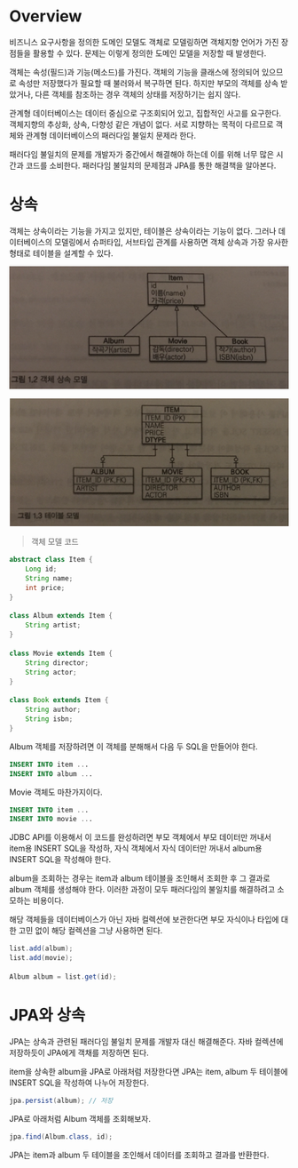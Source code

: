 # Overview
비즈니스 요구사항을 정의한 도메인 모델도 객체로 모델링하면 객체지향 언어가 가진 장점들을 활용할 수 있다.
문제는 이렇게 정의한 도메인 모델을 저장할 때 발생한다.

객체는 속성(필드)과 기능(메소드)를 가진다. 객체의 기능을 클래스에 정의되어 있으므로 속성만 저장했다가 필요할 때
불러와서 복구하면 된다. 하지만 부모의 객체를 상속 받았거나, 다른 객체를 참조하는 경우 객체의 상태를 저장하기는 쉽지 않다.

관계형 데이터베이스는 데이터 중심으로 구조회되어 있고, 집합적인 사고를 요구한다. 객체지향의 추상화, 상속, 다향성 같은 개념이 없다.
서로 지향하는 목적이 다르므로 객체와 관계형 데이터베이스의 패러다임 불일치 문제라 한다.

패러다임 불일치의 문제를 개발자가 중간에서 해결해야 하는데 이를 위해 너무 많은 시간과 코드를 소비한다. 패러다임 불일치의 문제점과
JPA를 통한 해결책을 알아본다.

# 상속
객체는 상속이라는 기능을 가지고 있지만, 테이블은 상속이라는 기능이 없다. 그러나 데이터베이스의 모델링에서 슈퍼타입, 서브타입 관계를
사용하면 객체 상속과 가장 유사한 형태로 테이블을 설계할 수 있다.

![image.1_2](raws/1_2.png)

![image.1_3](raws/1_3.png)

> 객체 모델 코드
~~~java
abstract class Item {
    Long id;
    String name;
    int price;
}

class Album extends Item {
    String artist;
}

class Movie extends Item {
    String director;
    String actor;
}

class Book extends Item {
    String author;
    String isbn;
}
~~~

Album 객체를 저장하려면 이 객체를 분해해서 다음 두 SQL을 만들어야 한다.
~~~sql
INSERT INTO item ...
INSERT INTO album ...
~~~
Movie 객체도 마찬가지이다.
~~~sql
INSERT INTO item ...
INSERT INTO movie ...
~~~
JDBC API를 이용해서 이 코드를 완성하려면 부모 객체에서 부모 데이터만 꺼내서 item용 INSERT SQL을 작성하, 자식 객체에서 자식 데이터만
꺼내서 album용 INSERT SQL을 작성해야 한다.

album을 조회하는 경우는 item과 album 테이블을 조인해서 조회한 후 그 결과로 album 객체를 생성해야 한다. 이러한 과정이 모두 패러다임의 불일치를
해결하려고 소모하는 비용이다.

해당 객체들을 데이터베이스가 아닌 자바 컬렉션에 보관한다면 부모 자식이나 타입에 대한 고민 없이 해당 컬렉션을 그냥 사용하면 된다.
~~~java
list.add(album);
list.add(movie);

Album album = list.get(id);
~~~

# JPA와 상속
JPA는 상속과 관련된 패러다임 불일치 문제를 개발자 대신 해결해준다. 자바 컬렉션에 저장하듯이 JPA에게 객채를 저장하면 된다.

item을 상속한 album을 JPA로 아래처럼 저장한다면 JPA는 item, album 두 테이블에 INSERT SQL을 작성하여 나누어 저장한다.
~~~java
jpa.persist(album); // 저장
~~~
JPA로 아래처럼 Album 객체를 조회해보자.
~~~java
jpa.find(Album.class, id);
~~~
JPA는 item과 album 두 테이블을 조인해서 데이터를 조회하고 결과를 반환한다.